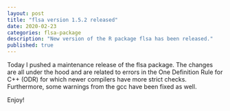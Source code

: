 ```yaml
---
layout: post
title: "flsa version 1.5.2 released" 
date: 2020-02-23
categories: flsa-package
description: "New version of the R package flsa has been released."
published: true
---
```


Today I pushed a maintenance release of the flsa package. The changes are all under the hood
and are related to errors in the One Definition Rule for C++ (ODR) for which newer compilers have
more strict checks. Furthermore, some warnings from the gcc have been fixed as well. 

Enjoy!
